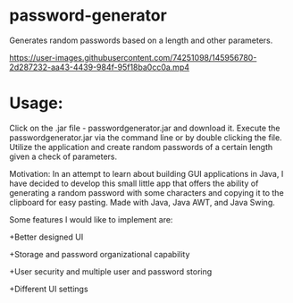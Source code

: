 # password-generator
Generates random passwords based on a length and other parameters. 




https://user-images.githubusercontent.com/74251098/145956780-2d287232-aa43-4439-984f-95f18ba0cc0a.mp4

<h1><b>Usage:</b></h1>
Click on the .jar file - passwordgenerator.jar and download it.
Execute the passwordgenerator.jar via the command line or by double clicking the file.
Utilize the application and create random passwords of a certain length given a check of parameters.

Motivation:
In an attempt to learn about building GUI applications in Java, I have decided to develop this small little app that offers the ability of generating a random password with some characters and copying it to the clipboard for easy pasting. Made with Java, Java AWT, and Java Swing.

Some features I would like to implement are:

+Better designed UI

+Storage and password organizational capability

+User security and multiple user and password storing

+Different UI settings

